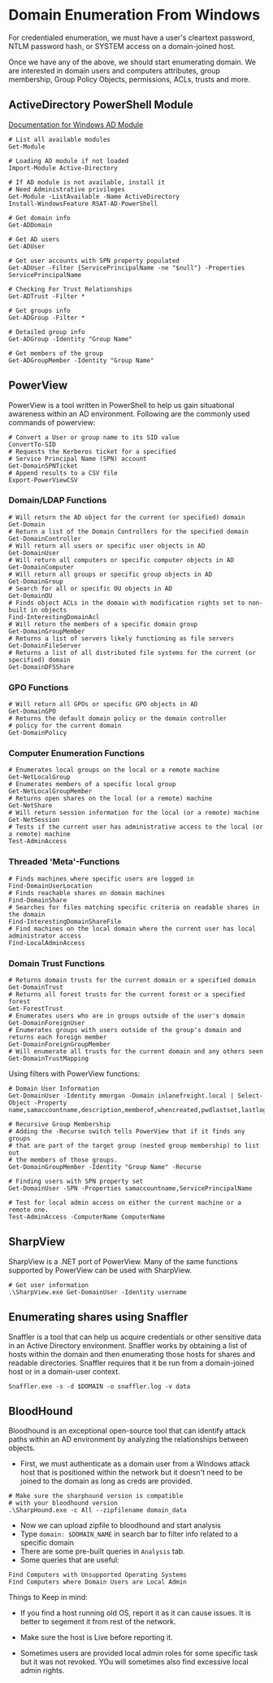 # Domain Enumeration From Windows

For credentialed enumeration, we must have a user's cleartext password, NTLM 
password hash, or SYSTEM access on a domain-joined host.

Once we have any of the above, we should start enumerating domain. We are 
interested in domain users and computers attributes, group membership,
Group Policy Objects, permissions, ACLs, trusts and more.


## ActiveDirectory PowerShell Module

[Documentation for Windows AD Module](https://learn.microsoft.com/en-us/powershell/module/activedirectory/?view=windowsserver2022-ps)


 ```shell
 # List all available modules
 Get-Module

 # Loading AD module if not loaded
 Import-Module Active-Directory

 # If AD module is not available, install it
 # Need Administrative privileges
 Get-Module -ListAvailable -Name ActiveDirectory
 Install-WindowsFeature RSAT-AD-PowerShell

 # Get domain info
 Get-ADDomain

 # Get AD users
 Get-ADUser

 # Get user accounts with SPN property populated
 Get-ADUser -Filter {ServicePrincipalName -ne "$null"} -Properties ServicePrincipalName

 # Checking For Trust Relationships
 Get-ADTrust -Filter *

 # Get groups info
 Get-ADGroup -Filter *

 # Detailed group info
 Get-ADGroup -Identity "Group Name"

 # Get members of the group
 Get-ADGroupMember -Identity "Group Name"
 ```


## PowerView

PowerView is a tool written in PowerShell to help us gain situational awareness within an AD environment.
Following are the commonly used commands of powerview:

 ```shell
 # Convert a User or group name to its SID value
 ConvertTo-SID
 # Requests the Kerberos ticket for a specified 
 # Service Principal Name (SPN) account
 Get-DomainSPNTicket
 # Append results to a CSV file
 Export-PowerViewCSV
 ```

### Domain/LDAP Functions

 ```shell
 # Will return the AD object for the current (or specified) domain
 Get-Domain
 # Return a list of the Domain Controllers for the specified domain
 Get-DomainController
 # Will return all users or specific user objects in AD
 Get-DomainUser
 # Will return all computers or specific computer objects in AD
 Get-DomainComputer
 # Will return all groups or specific group objects in AD
 Get-DomainGroup
 # Search for all or specific OU objects in AD
 Get-DomainOU
 # Finds object ACLs in the domain with modification rights set to non-built in objects
 Find-InterestingDomainAcl
 # Will return the members of a specific domain group
 Get-DomainGroupMember
 # Returns a list of servers likely functioning as file servers
 Get-DomainFileServer
 # Returns a list of all distributed file systems for the current (or specified) domain
 Get-DomainDFSShare
 ```

### GPO Functions

 ```shell
 # Will return all GPOs or specific GPO objects in AD
 Get-DomainGPO
 # Returns the default domain policy or the domain controller
 # policy for the current domain
 Get-DomainPolicy
 ```

### Computer Enumeration Functions

 ```shell
 # Enumerates local groups on the local or a remote machine
 Get-NetLocalGroup
 # Enumerates members of a specific local group
 Get-NetLocalGroupMember
 # Returns open shares on the local (or a remote) machine
 Get-NetShare
 # Will return session information for the local (or a remote) machine
 Get-NetSession
 # Tests if the current user has administrative access to the local (or a remote) machine
 Test-AdminAccess
 ```

### Threaded 'Meta'-Functions

 ```shell
 # Finds machines where specific users are logged in
 Find-DomainUserLocation
 # Finds reachable shares on domain machines
 Find-DomainShare
 # Searches for files matching specific criteria on readable shares in the domain
 Find-InterestingDomainShareFile
 # Find machines on the local domain where the current user has local administrator access
 Find-LocalAdminAccess
 ```

### Domain Trust Functions

 ```shell
 # Returns domain trusts for the current domain or a specified domain
 Get-DomainTrust
 # Returns all forest trusts for the current forest or a specified forest
 Get-ForestTrust
 # Enumerates users who are in groups outside of the user's domain
 Get-DomainForeignUser
 # Enumerates groups with users outside of the group's domain and returns each foreign member
 Get-DomainForeignGroupMember
 # Will enumerate all trusts for the current domain and any others seen
 Get-DomainTrustMapping
 ```

Using filters with PowerView functions:

 ```shell
 # Domain User Information
 Get-DomainUser -Identity mmorgan -Domain inlanefreight.local | Select-Object -Property name,samaccountname,description,memberof,whencreated,pwdlastset,lastlogontimestamp,accountexpires,admincount,userprincipalname,serviceprincipalname,useraccountcontrol

 # Recursive Group Membership
 # Adding the -Recurse switch tells PowerView that if it finds any groups
 # that are part of the target group (nested group membership) to list out
 # the members of those groups.
 Get-DomainGroupMember -Identity "Group Name" -Recurse

 # Finding users with SPN property set
 Get-DomainUser -SPN -Properties samaccountname,ServicePrincipalName

 # Test for local admin access on either the current machine or a remote one.
 Test-AdminAccess -ComputerName ComputerName
 ```

## SharpView

SharpView is a .NET port of PowerView. Many of the same functions supported by
PowerView can be used with SharpView.

 ```shell
 # Get user information
 .\SharpView.exe Get-DomainUser -Identity username
 ```

## Enumerating shares using Snaffler

Snaffler is a tool that can help us acquire credentials or other sensitive data in an 
Active Directory environment. Snaffler works by obtaining a list of hosts within the domain
and then enumerating those hosts for shares and readable directories. Snaffler requires that 
it be run from a domain-joined host or in a domain-user context.

 ```shell
 Snaffler.exe -s -d $DOMAIN -o snaffler.log -v data
 ```

## BloodHound

Bloodhound is an exceptional open-source tool that can identify attack paths within an AD environment
by analyzing the relationships between objects.

- First, we must authenticate as a domain user from a Windows attack host that is positioned within the 
network but it doesn't need to be joined to the domain as long as creds are provided.

 ```shell
 # Make sure the sharphound version is compatible
 # with your bloodhound version
 .\SharpHound.exe -c All --zipfilename domain_data
 ```

- Now we can upload zipfile to bloodhound and start analysis
- Type `domain: $DOMAIN_NAME` in search bar to filter info related to a specific domain
- There are some pre-built queries in `Analysis` tab.
- Some queries that are useful:

 ```shell
 Find Computers with Unsupported Operating Systems
 Find Computers where Domain Users are Local Admin
 ```

Things to Keep in mind:
- If you find a host running old OS, report it as it can cause issues.
It is better to segement it from rest of the network.
- Make sure the host is Live before reporting it.

- Sometimes users are provided local admin roles for some specific task but it was not
revoked. YOu will sometimes also find excessive local admin rights.